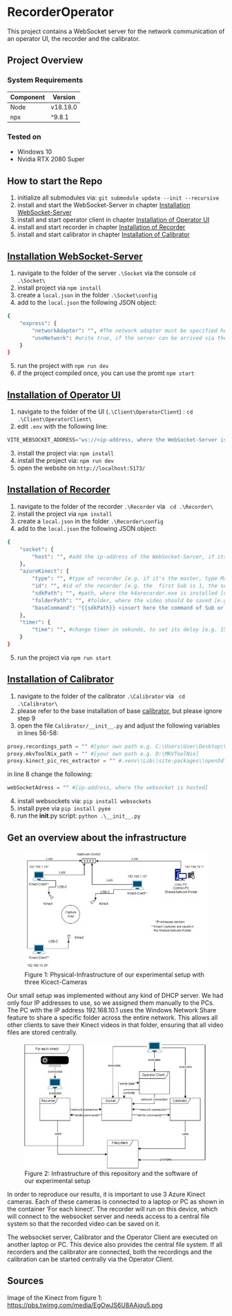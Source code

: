 # RecorderOperator
This project contains a WebSocket server for the network communication of an operator UI, the recorder and the calibrator.

## Project Overview

### System Requirements
| Component   | Version   |
|-------------|-----------|
| Node      | v18.18.0      |
| npx      | ^9.8.1     |

### Tested on
- Windows 10
- Nvidia RTX 2080 Super

## How to start the Repo
1. initialize all submodules via: ```git submodule update --init --recursive```
2. install and start the WebSocket-Server in chapter [Installation WebSocket-Server](WSS)
3. install and start operator client in chapter [Installation of Operator UI](operator)
4. install and start recorder in chapter [Installation of Recorder](recorder)
5. install and start calibrator in chapter [Installation of Calibrator](calibrator)

## [Installation WebSocket-Server](WSS)
1. navigate to the folder of the server ```.\Socket``` via the console ```cd .\Socket\```
2. install project via ```npm install```
3. create a ```local.json``` in the folder ```.\Socket\config```
4. add to the ```local.json``` the following JSON object:
```bash
{
    "express": {
        "networkAdapter": "", #The network adapter must be specified here, e.g. WLAN, so that the WebSocket server can be reached via the IP address of your device, which the network has assigned to your device.
        "useNetwork": #write true, if the server can be arrived via the network. false, if it's on your local device
    }
}
```
5. run the project with ```npm run dev```
6. if the project compiled once, you can use the promt ```npm start```

## [Installation of Operator UI](operator)
1. navigate to the folder of the UI (```.\Client\OperatorClient```) : ```cd .\Client\OperatorClient\```
2. edit ```.env``` with the following line:
```typescript
VITE_WEBSOCKET_ADDRESS="ws://<ip-address, where the WebSocket-Server is available>:8080"
```
3. install the project via: ```npm install```
4. install the project via: ```npm run dev```
5. open the website on ```http://localhost:5173/```


## [Installation of Recorder](recorder)
1. navigate to the folder of the recorder ```.\Recorder``` via ``` cd .\Recorder\```
2. install the project via ```npm install```
3. create a ```local.json``` in the folder ```.\Recorder\config```
4. add to the ```local.json``` the following JSON object:
```bash
{
    "socket": {
        "host": "", #add the ip-address of the WebSocket-Server, if its running locally type localhost
    },
    "azureKinect": {
        "type": "", #type of recorder [e.g. if it's the master, type Master, if it's a Sub, type Sub]
        "id": "", #id of the recorder [e.g. the  first Sub is 1, the second Sub is 2, Master has id 0]
        "sdkPath": "", #path, where the k4arecorder.exe is installed [e.g. C:/Program Files/Azure Kinect SDK v1.4.1/tools/k4arecorder.exe]
        "folderPath": "", #folder, where the video should be saved [e.g. C:/Users/nicka/OneDrive/Desktop/Test]
        "baseCommand": "{{sdkPath}} <insert here the command of Sub or Master recording (the commands are stored in Notion) (e.g. --device 0 --external-sync master --imu OFF -c 1080p -d NFOV_2X2BINNED -r 30 -l 10)> </insert> {{folderPath}}/{{fileName}}.mkv" #copy it, but add the command inside the <> brackets 
    },
    "timer": {
        "time": "", #change timer in sekunds, to set its delay [e.g. 15]
    }
}
```
5. run the project via ```npm run start```

## [Installation of Calibrator](calibrator)
1. navigate to the folder of the calibrator ```.\Calibrator``` via ``` cd .\Calibrator\```
2. please refer to the base installation of base [calibrator](Calibrator/calibrating/README.md), but please ignore step 9
3. open the file `Calibrator/__init__.py` and adjust the following variables in lines 56-58:

```python
proxy.recordings_path = "" #[your own path e.g. C:\Users\User\Desktop\Videos]
proxy.mkvToolNix_path = "" #[your own path e.g. D:\MKVToolNix]
proxy.kinect_pic_rec_extractor = "" #.venv\\Lib\\site-packages\\open3d\\examples\\reconstruction_system\\sensors
```

in line 8 change the following:
```python
webSocketAdress = "" #[ip-address, where the websocket is hosted]
```

4. install websockets via: ```pip install websockets```
5.  install pyee via ```pip install pyee```
6.  run the __init__.py script: ```python .\__init__.py```


## Get an overview about the infrastructure
<figure>
  <img src="./UML/physical-infrastructure.png" alt="Physical-Infrastructure" title="Physical-Infrastructure">
  <figcaption>Figure 1: Physical-Infrastructure of our experimental setup with three Kicect-Cameras</figcaption>
</figure>

Our small setup was implemented without any kind of DHCP server. We had only four IP addresses to use, so we assigned them manually to the PCs. The PC with the IP address 192.168.10.1 uses the Windows Network Share feature to share a specific folder across the entire network. This allows all other clients to save their Kinect videos in that folder, ensuring that all video files are stored centrally.
<figure>
  <img src="./UML/Hierachy.png" alt="Infrastructure" title="Infrastructure">
  <figcaption>Figure 2: Infrastructure of this repository and the software of our experimental setup</figcaption>
</figure>

In order to reproduce our results, it is important to use 3 Azure Kinect cameras. Each of these cameras is connected to a laptop or PC as shown in the container ‘For each kinect’. The recorder will run on this device, which will connect to the websocket server and needs access to a central file system so that the recorded video can be saved on it.

The websocket server, Calibrator and the Operator Client are executed on another laptop or PC. This device also provides the central file system. If all recorders and the calibrator are connected, both the recordings and the calibration can be started centrally via the Operator Client.


## Sources
Image of the Kinect from figure 1: https://pbs.twimg.com/media/EgOwJS6U8AAjqu5.png
